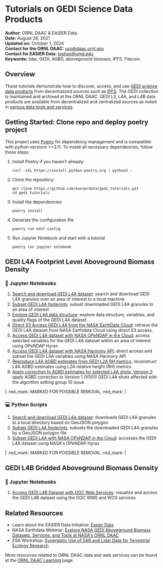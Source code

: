 # Tutorials on GEDI Science Data Products

**Author:** ORNL DAAC & EASIER Data       
**Date:** August 26, 2021       
**Updated on:** October 1, 2024       
**Contact for the ORNL DAAC:** uso@daac.ornl.gov       
**Contact for EASIER Data:** toshan@umd.edu       
**Keywords:** lidar, GEDI, AGBD, aboveground biomass, IPFS, Filecoin       


## Overview      
These tutorials demonstrate how to discover, access, and use [GEDI science data products](https://daac.ornl.gov/gedi) from decentralized sources such as [IPFS](https://docs.ipfs.tech/concepts/what-is-ipfs/). The GEDI collection is maintained and archived at the ORNL DAAC. GEDI L3, L4A, and L4B data products are available from decentralized and centralized sources as noted in [various data tools and services](services.md).

## Getting Started: Clone repo and deploy poetry project

This project uses [Poetry](https://python-poetry.org/) for dependency management and is compatible with python versions >=3.11. To install all necessary dependencies, follow these steps:

1. Install Poetry if you haven't already:

   ```shell
   curl -sSL https://install.python-poetry.org | python3 -
   ```

2. Clone the repository:

   ```shell
   git clone https://github.com/easierdata/gedi_tutorials.git
   cd gedi_tutorials
   ```

3. Install the dependencies:

   ```shell
   poetry install
   ```

4. Generate the configuration file

    ```shell
    poetry run edit-config
    ```

5. Run Jupyter Notebook and start with a tutorial.
    
    ```shell
    poetry run jupyter notebook
    ``` 

## GEDI L4A Footprint Level Aboveground Biomass Density
### :green_book: Jupyter Notebooks 
1. [Search and download GEDI L4A dataset](1_gedi_l4a_search_download.ipynb): search and download GEDI L4A granules over an area of interest to a local machine
1. [Subset GEDI L4A footprints](2_gedi_l4a_subsets.ipynb): subset downloaded GEDI L4A granules to an area of interest
1. [Explore GEDI L4A data structure](3_gedi_l4a_exploring_data.ipynb): explore data structure, variables, and quality flags of the GEDI L4A dataset. 
1. [Direct S3 Access GEDI L4A from the NASA EarthData Cloud](gedi_l4a_direct_s3_access.ipynb): retrieve the GEDI L4A dataset from NASA Earthdata Cloud using direct S3 access. 
1. [Access GEDI L4A dataset with NASA OPeNDAP in the Cloud](access_gedi_l4a_hyrax.ipynb): access selected variables for the GEDI L4A dataset within an area of interest using OPeNDAP Hyrax 
1. [Access GEDI L4A dataset with NASA Harmony API](gedi_l4a_harmony.ipynb): direct access and subset the GEDI L4A variables using NASA Harmony API 
1. [Reproduce L4A AGBD estimates from GEDI L2A RH metrics](reconstruct_L4A_AGBD_L2A_metrics.ipynb): reconstruct L4A AGBD estimates using L2A relative height (RH) metrics
1. [Apply correction to AGBD estimates for selected L4A shots, Version 2](correct_GEDI_L4A_V002_01.ipynb): apply AGBD correction to Version 1 (V001) GEDI L4A shots affected with the algorithm setting group 10 issue


| :red_mark: MARKED FOR POSSIBLE REMOVAL :red_mark: |
### :computer: Python Scripts
1. [Search and download GEDI L4A dataset](scripts#1-gedi_l4a_search_downloadpy): downloads GEDI L4A granules to a local directory based on GeoJSON polygon 
1. [Subset GEDI L4A footprints](scripts#2-gedi_l4a_subsetspy): subsets the downloaded GEDI L4A granules by a GeoJSON polygon file
1. [Subset GEDI L4A with NASA OPeNDAP in the Cloud](scripts#3-gedi_l4a_hyraxpy): accesses the GEDI L4A dataset using NASA's OPeNDAP Hyrax

| :red_mark: MARKED FOR POSSIBLE REMOVAL :red_mark: |
## GEDI L4B Gridded Aboveground Biomass Density
### :green_book: Jupyter Notebooks
1. [Access GEDI L4B Dataset with OGC Web Services](https://nbviewer.org/github/ornldaac/gedi_tutorials/blob/main/gedi_l4b_ogc.ipynb): visualize and access the GEDI L4B dataset using the OGC WMS and WCS services

## Related Resources

- Learn about the EASIER Data Initiative: [Easier Data](https://easierdata.org/about)
- NASA Earthdata Webinar: [Explore NASA GEDI Aboveground Biomass Datasets, Services, and Tools at NASA's ORNL DAAC](https://daac.ornl.gov/resources/tutorials/2022_earthdata_webinar/)
- ESA Workshop: [Synergistic Use of SAR and Lidar Data for Terrestrial Ecology Research](https://daac.ornl.gov/resources/workshops/esa-2021-workshop/)

More resources related to ORNL DAAC data and web services can be found at the [ORNL DAAC Learning](https://daac.ornl.gov/resources/learning/) page.